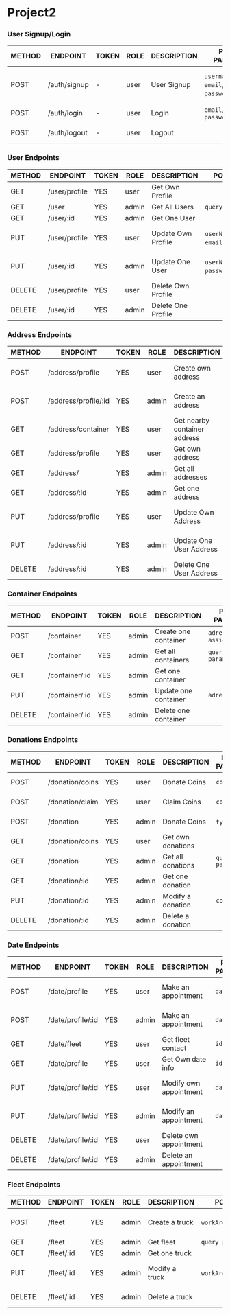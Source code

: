 # Project2

### User Signup/Login

METHOD | ENDPOINT         | TOKEN | ROLE | DESCRIPTION              | POST PARAMS                               | RETURNS
-------|------------------|-------|------|--------------------|-------------------------------------------------|--------------------
POST   | /auth/signup     | -     | user | User Signup         | `username`, `email`, `password`,`phone`        | {msg: string, token: token }
POST   | /auth/login      | -     | user | Login               | `email`, `password`                            | {msg: string}
POST   | /auth/logout     | -     | user | Logout              |                                                | {msg: string}


### User Endpoints

METHOD | ENDPOINT         | TOKEN | ROLE | DESCRIPTION              | POST PARAMS                               | RETURNS
-------|------------------|-------|------|--------------------|-------------------------------------------------|--------------------
GET    | /user/profile    | YES   | user | Get Own Profile    |                                                 | {user}
GET    | /user            | YES   | admin | Get All Users     | `query params`                                  | [{users}]
GET    | /user/:id       | YES   | admin | Get One User       |                                                 | {user}
PUT    | /user/profile    | YES   | user | Update Own Profile |  `userName`, `email`,`phone`,`password`         | {msg: string, {profile}}
PUT    | /user/:id       | YES   | admin | Update One User     |   `userName`, `email`, `password`,`phone`      | {msg: string, {profile}}
DELETE | /user/profile   | YES   | user  | Delete Own Profile  |                                                | {msg: string}
DELETE | /user/:id       | YES   | admin | Delete One Profile  |                                                | {msg: string}

### Address Endpoints

METHOD | ENDPOINT         | TOKEN | ROLE | DESCRIPTION              | POST PARAMS                               | RETURNS
-------|------------------|-------|------|--------------------|-------------------------------------------------|--------------------
POST   | /address/profile  | YES   | user | Create own address  |`street`,`number`,`flat`,`PC`,`city`             | {msg: string, adress}
POST   | /address/profile/:id| YES | admin| Create an address   |`street`,`number`,`flat`,`PC`,`city`             | {msg: string, adress}
GET    | /address/container| YES   | user | Get nearby container address|                                         | [{containers adress}]
GET    | /address/profile  | YES   | user | Get own address     |                                                 | {user adress}
GET    | /address/         | YES   | admin | Get all addresses |                                                  | [{adress}]
GET    | /address/:id      | YES   | admin | Get one address    |                                                 | {adress}
PUT    | /address/profile  | YES   | user | Update Own Address  |  `Address`                                      | {msg: string, {adress}}
PUT    | /address/:id      | YES   | admin | Update One User Address|   `address`                                 | {msg: string, {adress}}
DELETE | /address/:id      | YES   | admin | Delete One User Address|                                             | {msg: string}

### Container Endpoints

METHOD | ENDPOINT         | TOKEN | ROLE | DESCRIPTION              | POST PARAMS                               | RETURNS
-------|------------------|-------|------|--------------------|-------------------------------------------------|--------------------
POST   | /container       | YES   | admin | Create one container |  `adress`,`fleet assignment`                 | {msg: string, {container}}
GET    | /container       | YES   | admin | Get all containers   |  `query params`                              | [{Containers}]
GET    | /container/:id   | YES   | admin | Get one container    |                                              | {Containers}
PUT    | /container/:id   | YES   | admin | Update one container |  `adress`                                    | {msg: string, {container}}
DELETE | /container/:id   | YES   | admin | Delete one container |                                              | {msg: string}

### Donations Endpoints

METHOD | ENDPOINT         | TOKEN | ROLE | DESCRIPTION              | POST PARAMS                               | RETURNS
-------|------------------|-------|------|--------------------|-------------------------------------------------|--------------------
POST   | /donation/coins  | YES   | user | Donate Coins       |   `coins`                                       | {msg: string, {coins}}
POST   | /donation/claim  | YES   | user | Claim Coins        |   `coins`                                       | {msg: string, {coins}}
POST   | /donation        | YES   | admin | Donate Coins      |   `types`,`id`                                  | {msg: string, {donation}}
GET    | /donation/coins  | YES   | user | Get own donations  |                                                 | [{donations}]
GET    | /donation        | YES | admin| Get all donations    |   `query params`                                | [{donations}]
GET    | /donation/:id    | YES | admin| Get one donation     |                                                 | {donations}
PUT    | /donation/:id    | YES | admin| Modify a donation    |   `coins`                                       | {msg: string, {donation}}
DELETE | /donation/:id    | YES | admin| Delete a donation    |                                                 | {msg: string}

### Date Endpoints

METHOD | ENDPOINT         | TOKEN | ROLE | DESCRIPTION              | POST PARAMS                               | RETURNS
-------|------------------|-------|------|--------------------|-------------------------------------------------|--------------------
POST   | /date/profile    | YES   | user | Make an appointment|   `date`                                        | {msg: string, {date}}
POST   | /date/profile/:id| YES   | admin | Make an appointment|   `date`                                       | {msg: string, {date}}
GET    | /date/fleet      | YES   | user | Get fleet contact  |     `id`                                        | {contact}
GET    | /date/profile    | YES   | user | Get Own date info  |   `id`                                          | {date}
PUT    | /date/profile/:id| YES   | user | Modify own appointment|   `date`                                     | {msg: string, date:date}
PUT    | /date/profile/:id| YES   | admin | Modify an appointment|   `date`                                     | {msg: string, date:date}
DELETE | /date/profile/:id| YES   | user | Delete own appointment|                                              | {msg: string}
DELETE | /date/profile/:id| YES   | admin | Delete an appointment|                                              | {msg: string}

### Fleet Endpoints

METHOD | ENDPOINT         | TOKEN | ROLE | DESCRIPTION              | POST PARAMS                               | RETURNS
-------|------------------|-------|------|--------------------|-------------------------------------------------|--------------------
POST   | /fleet           | YES   | admin | Create a truck    |   `workArea`,`contact`,`status`                 | {msg: string, {truck}}
GET    | /fleet           | YES   | admin | Get fleet         |   `query params`                                | [{fleet}]
GET    | /fleet/:id       | YES   | admin | Get one truck     |                                                 | {truck}
PUT    | /fleet/:id       | YES   | admin | Modify a truck    |   `workArea`,`contact`,`status`                 | {msg: string, fleet:truck}
DELETE | /fleet/:id       | YES   | admin | Delete a truck    |                                                 | {msg: string}
